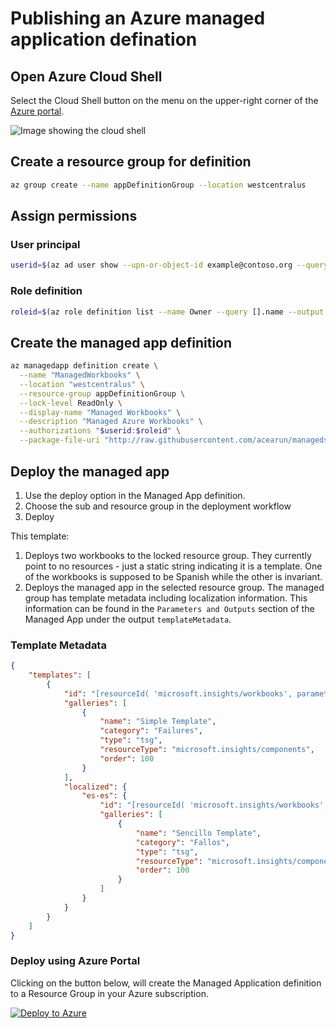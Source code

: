 # Publishing an Azure managed application defination

## Open Azure Cloud Shell
Select the Cloud Shell button on the menu on the upper-right corner of the [Azure portal](https://portal.azure.com).

![Image showing the cloud shell ](https://docs.microsoft.com/en-us/azure/includes/media/cloud-shell-try-it/cloud-shell-menu.png)

## Create a resource group for definition

```bash
az group create --name appDefinitionGroup --location westcentralus
```

## Assign permissions
### User principal
```bash
userid=$(az ad user show --upn-or-object-id example@contoso.org --query objectId --output tsv)
```
### Role definition
```bash
roleid=$(az role definition list --name Owner --query [].name --output tsv)
```

## Create the managed app definition
```bash
az managedapp definition create \
  --name "ManagedWorkbooks" \
  --location "westcentralus" \
  --resource-group appDefinitionGroup \
  --lock-level ReadOnly \
  --display-name "Managed Workbooks" \
  --description "Managed Azure Workbooks" \
  --authorizations "$userid:$roleid" \
  --package-file-uri "http://raw.githubusercontent.com/acearun/managedsolutions/master/Workbooks/Test1/test1.zip"
  ```

## Deploy the managed app
1. Use the deploy option in the Managed App definition.
2. Choose the sub and resource group in the deployment workflow
3. Deploy

This template:
1. Deploys two workbooks to the locked resource group. They currently point to no resources - just a static string indicating it is a template. One of the workbooks is supposed to be Spanish while the other is invariant.
2. Deploys the managed app in the selected resource group. The managed group has template metadata including localization information. This information can be found in the `Parameters and Outputs` section of the Managed App under the output `templateMetadata`. 

### Template Metadata
```json
{
    "templates": [
        {
            "id": "[resourceId( 'microsoft.insights/workbooks', parameters('SimpleTemplateEn'))]",
            "galleries": [
                {
                    "name": "Simple Template",
                    "category": "Failures",
                    "type": "tsg",
                    "resourceType": "microsoft.insights/components",
                    "order": 100
                }
            ],
            "localized": {
                "es-es": {
                    "id": "[resourceId( 'microsoft.insights/workbooks', parameters('SimpleTemplateEs'))]",
                    "galleries": [
                        {
                            "name": "Sencillo Template",
                            "category": "Fallos",
                            "type": "tsg",
                            "resourceType": "microsoft.insights/components",
                            "order": 100
                        }
                    ]
                }
            }
        }
    ]
}
```

### Deploy using Azure Portal
Clicking on the button below, will create the Managed Application definition to a Resource Group in your Azure subscription.

[![Deploy to Azure](http://azuredeploy.net/deploybutton.png)](https://portal.azure.com/#create/Microsoft.Template/uri/https%3A%2F%2Fraw.githubusercontent.com%2Facearun%2Fmanagedsolutions%2Fmaster%2FWorkbooks%2FTest1%2Fazuredeploy.json)

